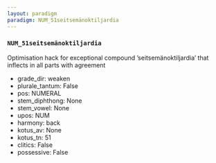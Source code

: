 ```yaml
---
layout: paradigm
paradigm: NUM_51seitsemänoktiljardia
---
```

### ` NUM_51seitsemänoktiljardia `

Optimisation hack for exceptional compound ’seitsemänoktiljardia’ that inflects in all parts with agreement
* grade_dir: weaken
* plurale_tantum: False
* pos: NUMERAL
* stem_diphthong: None
* stem_vowel: None
* upos: NUM
* harmony: back
* kotus_av: None
* kotus_tn: 51
* clitics: False
* possessive: False

